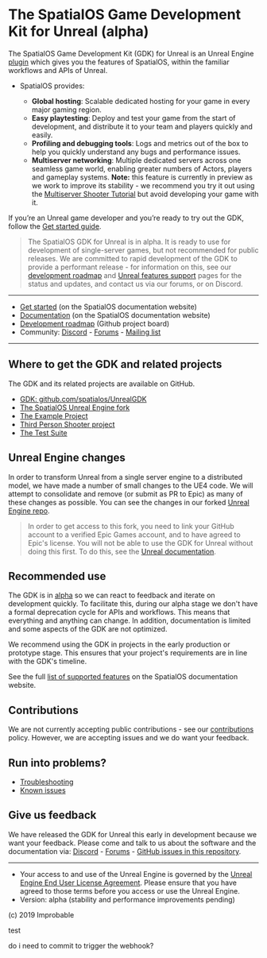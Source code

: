 # The SpatialOS Game Development Kit for Unreal (alpha)
The SpatialOS Game Development Kit (GDK) for Unreal is an Unreal Engine [plugin](https://docs.unrealengine.com/en-us/Programming/Plugins) which gives you the features of SpatialOS, within the familiar workflows and APIs of Unreal. 

* SpatialOS provides:

  - **Global hosting**: Scalable dedicated hosting for your game in every major gaming region.
  - **Easy playtesting**: Deploy and test your game from the start of development, and distribute it to your team and players quickly and easily.
  - **Profiling and debugging tools**: Logs and metrics out of the box to help you quickly understand any bugs and performance issues.
  - **Multiserver networking**: Multiple dedicated servers across one seamless game world, enabling greater numbers of Actors, players and gameplay systems. **Note:** this feature is currently in preview as we work to improve its stability - we recommend you try it out using the [Multiserver Shooter Tutorial](https://docs.improbable.io/unreal/alpha/content/tutorials/multiserver-shooter/tutorial-multiserver-intro) but avoid developing your game with it.
  
If you’re an Unreal game developer and you’re ready to try out the GDK, follow the [Get started guide](https://docs.improbable.io/unreal/alpha/content/get-started/introduction). 

> The SpatialOS GDK for Unreal is in alpha. It is ready to use for development of single-server games, but not recommended for public releases. We are committed to rapid development of the GDK to provide a performant release - for information on this, see our [development roadmap](https://github.com/spatialos/UnrealGDK/projects/1) and [Unreal features support](https://docs.improbable.io/unreal/alpha/unreal-features-support) pages for the status and updates, and contact us via our forums, or on Discord.

----
* [Get started](https://docs.improbable.io/unreal/latest/content/get-started/introduction) (on the SpatialOS documentation website)
* [Documentation](https://docs.improbable.io/unreal/latest) (on the SpatialOS documentation website)
* [Development roadmap](https://github.com/spatialos/UnrealGDK/projects/1) (Github project board)
* Community: [Discord](https://discordapp.com/channels/311273633307951114/339471548647866368) - [Forums](https://forums.improbable.io/) -  [Mailing list](http://go.pardot.com/l/169082/2018-06-15/27ld2t)

----
## Where to get the GDK and related projects
The GDK and its related projects are available on GitHub.
* [GDK: github.com/spatialos/UnrealGDK](https://github.com/spatialos/UnrealGDK)
* [The SpatialOS Unreal Engine fork](https://github.com/improbableio/UnrealEngine)
* [The Example Project](https://github.com/spatialos/UnrealGDKExampleProject) 
* [Third Person Shooter project](https://github.com/spatialos/UnrealGDKThirdPersonShooter)
* [The Test Suite](https://github.com/spatialos/UnrealGDKTestSuite)

## Unreal Engine changes
In order to transform Unreal from a single server engine to a distributed model, we have made a number of small changes to the UE4 code. We will attempt to consolidate and remove (or submit as PR to Epic) as many of these changes as possible. You can see the changes in our forked [Unreal Engine repo](https://github.com/improbableio/UnrealEngine).

> In order to get access to this fork, you need to link your GitHub account to a verified Epic Games account, and to have agreed to Epic's license. You will not be able to use the GDK for Unreal without doing this first. To do this, see the [Unreal documentation](https://www.unrealengine.com/en-US/ue4-on-github).

## Recommended use
The GDK is in [alpha](https://docs.improbable.io/reference/latest/shared/release-policy#maturity-stages) so we can react to feedback and iterate on development quickly. To facilitate this, during our alpha stage we don't have a formal deprecation cycle for APIs and workflows. This means that everything and anything can change. In addition, documentation is limited and some aspects of the GDK are not optimized.

We recommend using the GDK in projects in the early production or prototype stage. This ensures that your project's requirements are in line with the GDK's timeline.

See the full [list of supported features](https://docs.improbable.io/unreal/latest/unreal-features-support) on the SpatialOS documentation website.

## Contributions
We are not currently accepting public contributions - see our [contributions](https://docs.improbable.io/unreal/latest/contributing) policy. However, we are accepting issues and we do want your feedback.

## Run into problems?
* [Troubleshooting](https://docs.improbable.io/unreal/latest/content/troubleshooting)
* [Known issues](https://github.com/spatialos/UnrealGDK/projects/2)

## Give us feedback
We have released the GDK for Unreal this early in development because we want your feedback. Please come and talk to us about the software and the documentation via: [Discord](https://discordapp.com/channels/311273633307951114/339471548647866368) - [Forums](https://forums.improbable.io/) - [GitHub issues in this repository](https://github.com/spatialos/UnrealGDK/issues).

------

* Your access to and use of the Unreal Engine is governed by the [Unreal Engine End User License Agreement](https://www.unrealengine.com/en-US/previous-versions/udk-licensing-resources?sessionInvalidated=true). Please ensure that you have agreed to those terms before you access or use the Unreal Engine.
* Version: alpha (stability and performance improvements pending)

(c) 2019 Improbable

test

do i need to commit to trigger the webhook?
